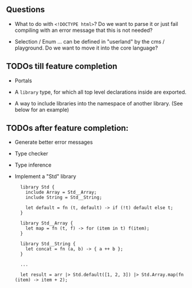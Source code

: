 ## Questions

- What to do with `<!DOCTYPE html>`? Do we want to parse it or just fail compiling with an error message that this is
  not needed?

- Selection / Enum ... can be defined in "userland" by the cms / playground. Do we want to move it into the core
  language?

## TODOs till feature completion

- Portals

- A `library` type, for which all top level declarations inside are exported.

- A way to include libraries into the namespace of another library. (See below for an example)

## TODOs after feature completion:

- Generate better error messages

- Type checker

- Type inference

- Implement a "Std" library

  ```
    library Std {
      include Array = Std__Array;
      include String = Std__String;

      let default = fn (t, default) -> if (!t) default else t;
    }

    library Std__Array {
      let map = fn (t, f) -> for (item in t) f(item);
    }

    library Std__String {
      let concat = fn (a, b) -> { a ++ b };
    }

    ...

    let result = arr |> Std.default([1, 2, 3]) |> Std.Array.map(fn (item) -> item + 2);
  ```

